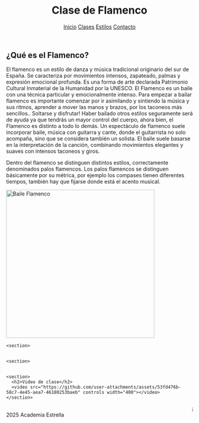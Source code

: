 <html lang="es">

<head>
  <meta charset="UTF-8">
  <link rel="stylesheet" href="css/estilos.css">
</head>
<body>
  <header>
    <h1>Clase de Flamenco</h1>
    <nav>
      <a href="https://nevarez007.github.io/Danza/index.html">Inicio</a>
      <a href="https://nevarez007.github.io/clase/">Clases</a>
      <a href="https://nevarez007.github.io/Informaci-n/">Estilos</a>
      <a href="https://nevarez007.github.io/contacto/">Contacto</a>
    </nav>
  </header>

  <main>
    <section>
      <h2>¿Qué es el Flamenco?</h2>
      <p>El flamenco es un estilo de danza y música tradicional originario del sur de España. Se caracteriza por movimientos intensos, zapateado, palmas y expresión emocional profunda. Es una forma de arte declarada Patrimonio Cultural Inmaterial de la Humanidad por la UNESCO.
El Flamenco es un baile con una técnica particular y emocionalmente intenso. Para empezar a bailar flamenco es importante comenzar por ir asimilando y sintiendo la música y sus ritmos, aprender a mover las manos y brazos, por los taconeos más sencillos.. Soltarse y disfrutar! Haber bailado otros estilos seguramente será de ayuda ya que tendrás un mayor control del cuerpo, ahora bien, el Flamenco es distinto a todo lo demás.
Un espectáculo de flamenco suele incorporar baile, música con guitarra y cante, donde el guitarrista no solo acompaña, sino que se considera también un solista. El baile suele basarse en la interpretación de la canción, combinando movimientos elegantes y suaves con intensos taconeos y giros.

Dentro del flamenco se distinguen distintos estilos, correctamente denominados palos flamencos. Los palos flamencos se distinguen básicamente por su métrica, por ejemplo los compases tienen diferentes tiempos, también hay que fijarse donde está el acento musical.

</p>
      <img src="https://njoymagazine.com/wp-content/uploads/2020/11/flamenco-3-edit-2048x1365.jpg" alt="Baile Flamenco" width="400">
    </section>

    <section>
      

    <section>


    <section>
      <h2>Video de clase</h2>
      <video src="https://github.com/user-attachments/assets/53fd476b-58c7-4e45-aea7-46180253baeb" controls width="400"></video>
    </section>

  <footer>
    <marquee>¡Ven y vive la pasión del Flamenco con nosotros!</marquee>
     2025 Academia Estrella
  </footer>
